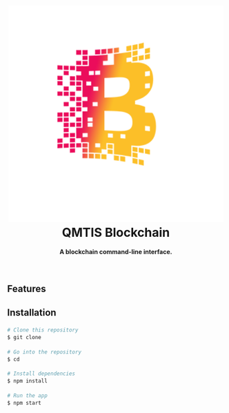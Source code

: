 
<h1 align="center">
  <br>
  <a href=""><img src="https://github.com/MihailButnaru/QMTISBlockchain/blob/master/images/bc.png" width="500"></a>
  <br>
    QMTIS Blockchain
  <br>
</h1>


<h4 align="center">A blockchain command-line interface.</h4>


<br>


## Features


## Installation

####


```bash
# Clone this repository
$ git clone

# Go into the repository
$ cd

# Install dependencies
$ npm install

# Run the app
$ npm start
```

##


##

##

##

####


####


####
